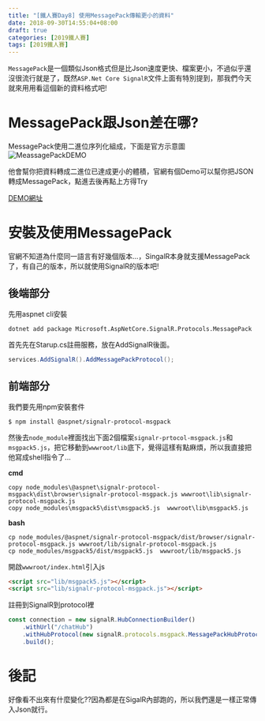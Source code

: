 ```yaml
---
title: "[鐵人賽Day8] 使用MessagePack傳輸更小的資料"
date: 2018-09-30T14:55:04+08:00
draft: true
categories: [2019鐵人賽]
tags: [2019鐵人賽]
---
```


`MessagePack`是一個類似Json格式但是比Json速度更快、檔案更小，不過似乎還沒很流行就是了，既然`ASP.Net Core SignalR`文件上面有特別提到，那我們今天就來用用看這個新的資料格式吧!


# MessagePack跟Json差在哪?
MessagePack使用二進位序列化組成，下面是官方示意圖
![MeassagePackDEMO](MeassagePackDEMO.PNG)

他會幫你把資料轉成二進位已達成更小的體積，官網有個Demo可以幫你把JSON轉成MessagePack，點進去後再點上方得Try

[DEMO網址](https://msgpack.org/)

# 安裝及使用MessagePack
官網不知道為什麼同一語言有好幾個版本...，SingalR本身就支援MessagePack了，有自己的版本，所以就使用SignalR的版本吧!

## 後端部分
先用aspnet cli安裝
``` shell
dotnet add package Microsoft.AspNetCore.SignalR.Protocols.MessagePack
```
首先先在Starup.cs註冊服務，放在AddSignalR後面。
``` cs
services.AddSignalR().AddMessagePackProtocol();
```

## 前端部分
我們要先用npm安裝套件
``` shell
$ npm install @aspnet/signalr-protocol-msgpack
```

然後去`node_module`裡面找出下面2個檔案`signalr-prtocol-msgpack.js`和`msgpack5.js`，把它移動到`wwwroot/lib`底下，覺得這樣有點麻煩，所以我直接把他寫成shell指令了...

**cmd**
``` shell
copy node_modules\@aspnet\signalr-protocol-msgpack\dist\browser\signalr-protocol-msgpack.js wwwroot\lib\signalr-protocol-msgpack.js
copy node_modules\msgpack5\dist\msgpack5.js  wwwroot\lib\msgpack5.js
```
**bash**
``` 
cp node_modules/@aspnet/signalr-protocol-msgpack/dist/browser/signalr-protocol-msgpack.js wwwroot/lib/signalr-protocol-msgpack.js
cp node_modules/msgpack5/dist/msgpack5.js  wwwroot/lib/msgpack5.js
```
開啟`wwwroot/index.html`引入js
``` html
<script src="lib/msgpack5.js"></script>
<script src="lib/signalr-protocol-msgpack.js"></script>
```
註冊到SignalR到protocol裡
``` js
const connection = new signalR.HubConnectionBuilder()
    .withUrl("/chatHub")
    .withHubProtocol(new signalR.protocols.msgpack.MessagePackHubProtocol())
    .build();
```

# 後記
好像看不出來有什麼變化??因為都是在SigalR內部跑的，所以我們還是一樣正常傳入Json就行。

